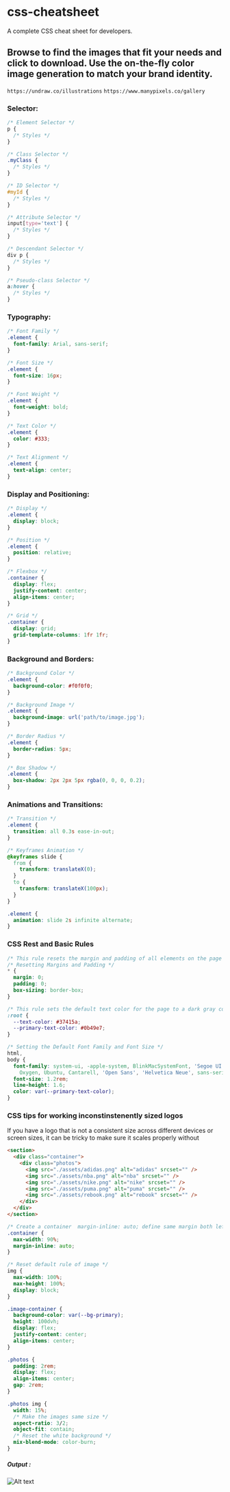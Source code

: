 # css-cheatsheet

A complete CSS cheat sheet for developers.

## Browse to find the images that fit your needs and click to download. Use the on-the-fly color image generation to match your brand identity.

`https://undraw.co/illustrations`
`https://www.manypixels.co/gallery`

### Selector:

```css
/* Element Selector */
p {
  /* Styles */
}

/* Class Selector */
.myClass {
  /* Styles */
}

/* ID Selector */
#myId {
  /* Styles */
}

/* Attribute Selector */
input[type='text'] {
  /* Styles */
}

/* Descendant Selector */
div p {
  /* Styles */
}

/* Pseudo-class Selector */
a:hover {
  /* Styles */
}
```

### Typography:

```css
/* Font Family */
.element {
  font-family: Arial, sans-serif;
}

/* Font Size */
.element {
  font-size: 16px;
}

/* Font Weight */
.element {
  font-weight: bold;
}

/* Text Color */
.element {
  color: #333;
}

/* Text Alignment */
.element {
  text-align: center;
}
```

### Display and Positioning:

```css
/* Display */
.element {
  display: block;
}

/* Position */
.element {
  position: relative;
}

/* Flexbox */
.container {
  display: flex;
  justify-content: center;
  align-items: center;
}

/* Grid */
.container {
  display: grid;
  grid-template-columns: 1fr 1fr;
}
```

### Background and Borders:

```css
/* Background Color */
.element {
  background-color: #f0f0f0;
}

/* Background Image */
.element {
  background-image: url('path/to/image.jpg');
}

/* Border Radius */
.element {
  border-radius: 5px;
}

/* Box Shadow */
.element {
  box-shadow: 2px 2px 5px rgba(0, 0, 0, 0.2);
}
```

### Animations and Transitions:

```css
/* Transition */
.element {
  transition: all 0.3s ease-in-out;
}

/* Keyframes Animation */
@keyframes slide {
  from {
    transform: translateX(0);
  }
  to {
    transform: translateX(100px);
  }
}

.element {
  animation: slide 2s infinite alternate;
}
```

### CSS Rest and Basic Rules

```css
/* This rule resets the margin and padding of all elements on the page to 0. It also sets the `box-sizing` property to `border-box`, which means that the width and height of an element will include its border.  */
/* Resetting Margins and Padding */
* {
  margin: 0;
  padding: 0;
  box-sizing: border-box;
}

/* This rule sets the default text color for the page to a dark gray color. It also sets the `--primary-text-color` variable to a blue color. This variable can be used to change the color of text throughout the page. */
:root {
  --text-color: #37415a;
  --primary-text-color: #0b49e7;
}

/* Setting the Default Font Family and Font Size */
html,
body {
  font-family: system-ui, -apple-system, BlinkMacSystemFont, 'Segoe UI', Roboto,
    Oxygen, Ubuntu, Cantarell, 'Open Sans', 'Helvetica Neue', sans-serif;
  font-size: 1.2rem;
  line-height: 1.6;
  color: var(--primary-text-color);
}
```

### CSS tips for working inconstinstenently sized logos

If you have a logo that is not a consistent size across different devices or screen sizes, it can be tricky to make sure it scales properly without <br>

```html
<section>
  <div class="container">
    <div class="photos">
      <img src="./assets/adidas.png" alt="adidas" srcset="" />
      <img src="./assets/nba.png" alt="nba" srcset="" />
      <img src="./assets/nike.png" alt="nike" srcset="" />
      <img src="./assets/puma.png" alt="puma" srcset="" />
      <img src="./assets/rebook.png" alt="rebook" srcset="" />
    </div>
  </div>
</section>
```

```css
/* Create a container  margin-inline: auto; define same margin both left and right */
.container {
  max-width: 90%;
  margin-inline: auto;
}

/* Reset default rule of image */
img {
  max-width: 100%;
  max-height: 100%;
  display: block;
}

.image-container {
  background-color: var(--bg-primary);
  height: 100dvh;
  display: flex;
  justify-content: center;
  align-items: center;
}

.photos {
  padding: 2rem;
  display: flex;
  align-items: center;
  gap: 2rem;
}

.photos img {
  width: 15%;
  /* Make the images same size */
  aspect-ratio: 3/2;
  object-fit: contain;
  /* Reset the white background */
  mix-blend-mode: color-burn;
}
```

##### Output :

![Alt text](image.png)
